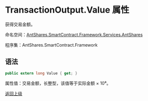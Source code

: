 # TransactionOutput.Value 属性

获得交易金额。

命名空间：[AntShares.SmartContract.Framework.Services.AntShares](../../Neo.md)

程序集：AntShares.SmartContract.Framework

## 语法

```c#
public extern long Value { get; }
```

属性值：交易金额，长整型，该值等于实际金额 × 10⁸。



[返回上级](../TransactionOutput.md)